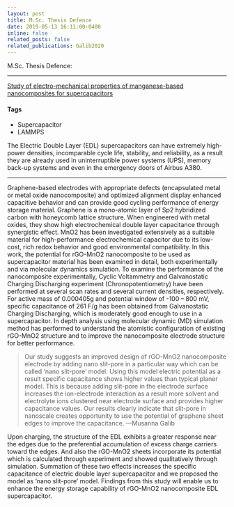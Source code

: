 ```yaml
---
layout: post
title: M.Sc. Thesis Defence
date: 2019-05-13 16:11:00-0400
inline: false
related_posts: false
related_publications: Galib2020
---
```


M.Sc. Thesis Defence: 
***

<a href="http://lib.buet.ac.bd:8080/xmlui/handle/123456789/5337">Study of electro-mechanical properties of manganese-based nanocomposites for supercapacitors</a> 

#### Tags
<ul>
    <li>Supercapacitor</li>
    <li>LAMMPS</li>
</ul>

The Electric Double Layer (EDL) supercapacitors can have extremely high-power densities, incomparable cycle life, stability, and reliability, as a result they are already used in uninterruptible power systems (UPS), memory back-up systems and even in the emergency doors of Airbus A380.

***

 Graphene-based electrodes with appropriate defects (encapsulated metal or metal oxide nanocomposite) and optimized alignment display enhanced capacitive behavior and can provide good cycling performance of energy storage material. Graphene is a mono-atomic layer of Sp2 hybridized carbon with honeycomb lattice structure. When engineered with metal oxides, they show high electrochemical double layer capacitance through synergistic effect. MnO2 has been investigated extensively as a suitable material for high-performance electrochemical capacitor due to its low-cost, rich redox behavior and good environmental compatibility. In this work, the potential for rGO-MnO2 nanocomposite to be used as supercapacitor material has been examined in detail, both experimentally and via molecular dynamics simulation. To examine the performance of the nanocomposite experimentally, Cyclic Voltammetry and Galvanostatic Charging Discharging experiment (Chronopotentiometry) have been performed at several scan rates and several current densities, respectively. For active mass of 0.000405g and potential window of -100 – 800 mV, specific capacitance of 261 F/g has been obtained from Galvanostatic Charging Discharging, which is moderately good enough to use in a supercapacitor. In depth analysis using molecular dynamic (MD) simulation method has performed to understand the atomistic configuration of existing rGO-MnO2 structure and to improve the nanocomposite electrode structure for better performance.  
 
> Our study suggests an improved design of rGO-MnO2 nanocomposite electrode by adding nano slit-pore in a particular way which can be called ‘nano slit-pore’ model. Using this model electric potential as a result specific capacitance shows higher values than typical planer model. This is because adding slit-pore in the electrode surface increases the ion-electrode interaction as a result more solvent and electrolyte ions clustered near electrode surface and provides higher capacitance values. Our results clearly indicate that slit-pore in nanoscale creates opportunity to use the potential of graphene sheet edges to improve the capacitance.
> —Musanna Galib

Upon charging, the structure of the EDL exhibits a greater response near the edges due to the preferential accumulation of excess charge carriers toward the edges. And also the rGO-MnO2 sheets incorporate its potential which is calculated through experiment and showed qualitatively through simulation. Summation of these two effects increases the specific capacitance of electric double layer supercapacitor and we proposed the model as ‘nano slit-pore’ model. Findings from this study will enable us to enhance the energy storage capability of rGO-MnO2 nanocomposite EDL supercapacitor.
